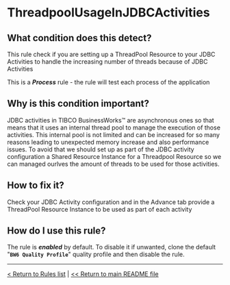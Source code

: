 # ThreadpoolUsageInJDBCActivities

## What condition does this detect?

This rule check if you are setting up a ThreadPool Resource to your JDBC Activities to handle the increasing number of threads because of JDBC Activities

This is a ***Process*** rule - the rule will test each process of the application

## Why is this condition important?

JDBC activities in TIBCO BusinessWorks™ are asynchronous ones so that means that it uses an internal thread pool to manage the execution of those activities. This internal pool is not limited and can be increased for so many reasons leading to unexpected memory increase and also performance issues. To avoid that we should set up as part of the JDBC activity configuration a Shared Resource Instance for a Threadpool Resource so we can managed ourlves the amount of threads to be used for those activities.

## How to fix it?

Check your JDBC Activity configuration and in the Advance tab provide a ThreadPool Resource Instance to be used as part of each activity

## How do I use this rule?

The rule is **_enabled_** by default. To disable it if unwanted, clone the default "**`BW6 Quality Profile`**" quality profile and then disable the rule.

---
[< Return to Rules list](./RULES.md) |  [<< Return to main README file](../../../README.md)
